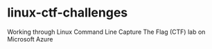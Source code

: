 # linux-ctf-challenges
Working through Linux Command Line Capture The Flag (CTF) lab on Microsoft Azure
